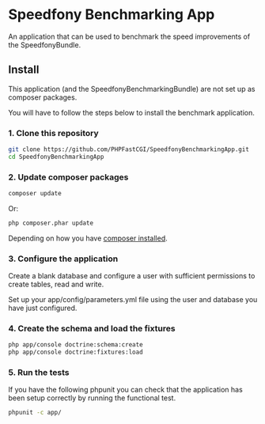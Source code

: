 # Speedfony Benchmarking App

An application that can be used to benchmark the speed improvements of the SpeedfonyBundle.

## Install

This application (and the SpeedfonyBenchmarkingBundle) are not set up as composer packages.

You will have to follow the steps below to install the benchmark application.

### 1. Clone this repository

``` sh
git clone https://github.com/PHPFastCGI/SpeedfonyBenchmarkingApp.git
cd SpeedfonyBenchmarkingApp
```

### 2. Update composer packages

``` sh
composer update
```

Or:

``` sh
php composer.phar update
```

Depending on how you have [composer installed](https://getcomposer.org/download/).

### 3. Configure the application

Create a blank database and configure a user with sufficient permissions to create tables, read and write.

Set up your app/config/parameters.yml file using the user and database you have just configured.

### 4. Create the schema and load the fixtures

``` sh
php app/console doctrine:schema:create
php app/console doctrine:fixtures:load
```

### 5. Run the tests

If you have the following phpunit you can check that the application has been setup correctly by running the functional test.

``` sh
phpunit -c app/
```
